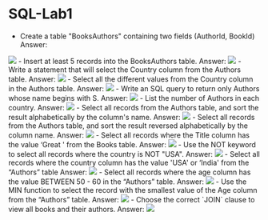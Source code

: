 # SQL-Lab1
- Create a table "BooksAuthors" containing two fields (AuthorId, BookId)
 Answer:
<img src="ans-1.PNG">
- Insert at least 5 records into the BooksAuthors table.
 Answer:
<img src="ans-2.PNG">
- Write a statement that will select the Country column from the Authors table.
 Answer:
<img src="ans-3.PNG">
- Select all the different values from the Country column in the Authors table.
 Answer:
<img src="ans-4.PNG">
- Write an SQL query to return only Authors whose name begins with S.
 Answer:
<img src="ans-5.PNG">
- List the number of Authors in each country.
 Answer:
<img src="ans-6.PNG">
- Select all records from the Authors table, and sort the result alphabetically by the column's name.
 Answer:
<img src="ans-7.PNG">
- Select all records from the Authors table, and sort the result reversed alphabetically by the column name.
 Answer:
<img src="ans-8.PNG">
- Select all records where the Title column has the value ‘Great ' from the Books table.
 Answer:
<img src="ans-9.PNG">
- Use the NOT keyword to select all records where the country is NOT "USA".
 Answer:
<img src="ans-10.PNG">
- Select all records where the country column has the value 'USA' or ‘India' from the “Authors” table
 Answer:
<img src="ans-11.PNG">
- Select all records where the age column has the value BETWEEN 50 - 60 in the “Authors” table.
 Answer:
<img src="ans-12.PNG">
- Use the MIN function to select the record with the smallest value of the Age column from the “Authors” table.
 Answer:
<img src="ans-13.PNG">
- Choose the correct `JOIN` clause to view all books and their authors.
 Answer:
<img src="ans-14.PNG">
